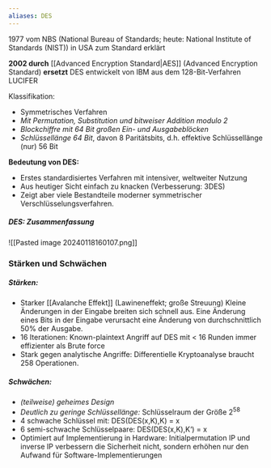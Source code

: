 ```yaml
---
aliases: DES
---
```


1977 vom NBS (National Bureau of Standards; heute: National Institute of Standards (NIST)) in USA zum Standard erklärt 

**2002 durch** [[Advanced Encryption Standard|AES]] (Advanced Encryption Standard) **ersetzt** 
DES entwickelt von IBM aus dem 128-Bit-Verfahren LUCIFER 

Klassifikation: 
- Symmetrisches Verfahren 
- *Mit Permutation, Substitution und bitweiser Addition modulo 2* 
- *Blockchiffre mit 64 Bit großen Ein- und Ausgabeblöcken* 
- *Schlüssellänge 64 Bit*, davon 8 Paritätsbits, d.h. effektive Schlüssellänge (nur) 56 Bit 

**Bedeutung von DES:** 
- Erstes standardisiertes Verfahren mit intensiver, weltweiter Nutzung 
- Aus heutiger Sicht einfach zu knacken (Verbesserung: 3DES) 
- Zeigt aber viele Bestandteile moderner symmetrischer Verschlüsselungsverfahren.

##### DES: Zusammenfassung

![[Pasted image 20240118160107.png]]

### Stärken und Schwächen

##### Stärken:
- Starker [[Avalanche Effekt]] (Lawineneffekt; große Streuung) Kleine Änderungen in der Eingabe breiten sich schnell aus. Eine Änderung eines Bits in der Eingabe verursacht eine Änderung von durchschnittlich 50% der Ausgabe.
- 16 Iterationen: Known-plaintext Angriff auf DES mit < 16 Runden immer effizienter als Brute force
- Stark gegen analytische Angriffe: Differentielle Kryptoanalyse braucht 258 Operationen.

##### Schwächen:
- *(teilweise) geheimes Design*
- *Deutlich zu geringe Schlüssellänge:* Schlüsselraum der Größe $2^{58}$
- 4 schwache Schlüssel mit: DES(DES(x,K),K) = x
- 6 semi-schwache Schlüsselpaare: DES(DES(x,K),K‘) = x
- Optimiert auf Implementierung in Hardware: Initialpermutation IP und inverse IP verbessern die Sicherheit nicht, sondern erhöhen nur den Aufwand für Software-Implementierungen

